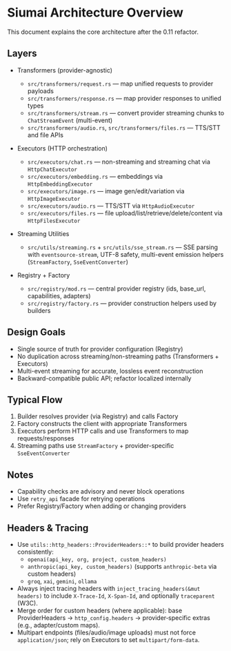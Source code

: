 # Siumai Architecture Overview

This document explains the core architecture after the 0.11 refactor.

## Layers

- Transformers (provider-agnostic)
  - `src/transformers/request.rs` — map unified requests to provider payloads
  - `src/transformers/response.rs` — map provider responses to unified types
  - `src/transformers/stream.rs` — convert provider streaming chunks to `ChatStreamEvent` (multi-event)
  - `src/transformers/audio.rs`, `src/transformers/files.rs` — TTS/STT and file APIs

- Executors (HTTP orchestration)
  - `src/executors/chat.rs` — non-streaming and streaming chat via `HttpChatExecutor`
  - `src/executors/embedding.rs` — embeddings via `HttpEmbeddingExecutor`
  - `src/executors/image.rs` — image gen/edit/variation via `HttpImageExecutor`
  - `src/executors/audio.rs` — TTS/STT via `HttpAudioExecutor`
  - `src/executors/files.rs` — file upload/list/retrieve/delete/content via `HttpFilesExecutor`

- Streaming Utilities
  - `src/utils/streaming.rs` + `src/utils/sse_stream.rs` — SSE parsing with `eventsource-stream`,
    UTF-8 safety, multi-event emission helpers (`StreamFactory`, `SseEventConverter`)

- Registry + Factory
  - `src/registry/mod.rs` — central provider registry (ids, base_url, capabilities, adapters)
  - `src/registry/factory.rs` — provider construction helpers used by builders

## Design Goals

- Single source of truth for provider configuration (Registry)
- No duplication across streaming/non-streaming paths (Transformers + Executors)
- Multi-event streaming for accurate, lossless event reconstruction
- Backward-compatible public API; refactor localized internally

## Typical Flow

1. Builder resolves provider (via Registry) and calls Factory
2. Factory constructs the client with appropriate Transformers
3. Executors perform HTTP calls and use Transformers to map requests/responses
4. Streaming paths use `StreamFactory` + provider-specific `SseEventConverter`

## Notes

- Capability checks are advisory and never block operations
- Use `retry_api` facade for retrying operations
- Prefer Registry/Factory when adding or changing providers

## Headers & Tracing

- Use `utils::http_headers::ProviderHeaders::*` to build provider headers consistently:
  - `openai(api_key, org, project, custom_headers)`
  - `anthropic(api_key, custom_headers)` (supports `anthropic-beta` via custom headers)
  - `groq`, `xai`, `gemini`, `ollama`
- Always inject tracing headers with `inject_tracing_headers(&mut headers)` to include `X-Trace-Id`, `X-Span-Id`, and optionally `traceparent` (W3C).
- Merge order for custom headers (where applicable): base ProviderHeaders → `http_config.headers` → provider‑specific extras (e.g., adapter/custom maps).
- Multipart endpoints (files/audio/image uploads) must not force `application/json`; rely on Executors to set `multipart/form-data`.
